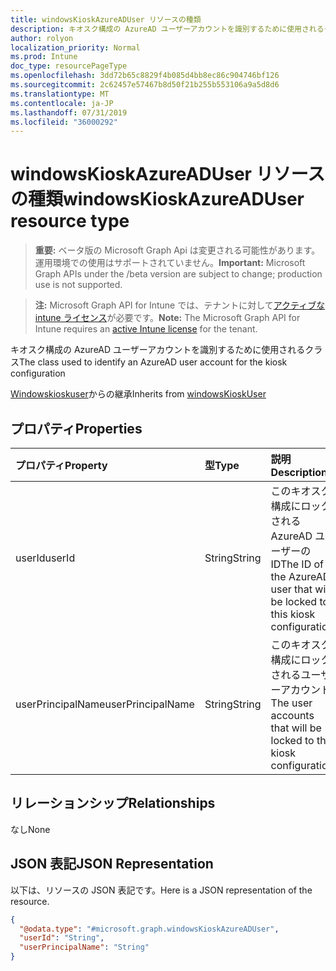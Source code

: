 ```yaml
---
title: windowsKioskAzureADUser リソースの種類
description: キオスク構成の AzureAD ユーザーアカウントを識別するために使用されるクラス
author: rolyon
localization_priority: Normal
ms.prod: Intune
doc_type: resourcePageType
ms.openlocfilehash: 3dd72b65c8829f4b085d4bb8ec86c904746bf126
ms.sourcegitcommit: 2c62457e57467b8d50f21b255b553106a9a5d8d6
ms.translationtype: MT
ms.contentlocale: ja-JP
ms.lasthandoff: 07/31/2019
ms.locfileid: "36000292"
---
```

# <a name="windowskioskazureaduser-resource-type"></a><span data-ttu-id="5efdf-103">windowsKioskAzureADUser リソースの種類</span><span class="sxs-lookup"><span data-stu-id="5efdf-103">windowsKioskAzureADUser resource type</span></span>

> <span data-ttu-id="5efdf-104">**重要:** ベータ版の Microsoft Graph Api は変更される可能性があります。運用環境での使用はサポートされていません。</span><span class="sxs-lookup"><span data-stu-id="5efdf-104">**Important:** Microsoft Graph APIs under the /beta version are subject to change; production use is not supported.</span></span>

> <span data-ttu-id="5efdf-105">**注:** Microsoft Graph API for Intune では、テナントに対して[アクティブな intune ライセンス](https://go.microsoft.com/fwlink/?linkid=839381)が必要です。</span><span class="sxs-lookup"><span data-stu-id="5efdf-105">**Note:** The Microsoft Graph API for Intune requires an [active Intune license](https://go.microsoft.com/fwlink/?linkid=839381) for the tenant.</span></span>

<span data-ttu-id="5efdf-106">キオスク構成の AzureAD ユーザーアカウントを識別するために使用されるクラス</span><span class="sxs-lookup"><span data-stu-id="5efdf-106">The class used to identify an AzureAD user account for the kiosk configuration</span></span>


<span data-ttu-id="5efdf-107">[Windowskioskuser](../resources/intune-deviceconfig-windowskioskuser.md)からの継承</span><span class="sxs-lookup"><span data-stu-id="5efdf-107">Inherits from [windowsKioskUser](../resources/intune-deviceconfig-windowskioskuser.md)</span></span>

## <a name="properties"></a><span data-ttu-id="5efdf-108">プロパティ</span><span class="sxs-lookup"><span data-stu-id="5efdf-108">Properties</span></span>
|<span data-ttu-id="5efdf-109">プロパティ</span><span class="sxs-lookup"><span data-stu-id="5efdf-109">Property</span></span>|<span data-ttu-id="5efdf-110">型</span><span class="sxs-lookup"><span data-stu-id="5efdf-110">Type</span></span>|<span data-ttu-id="5efdf-111">説明</span><span class="sxs-lookup"><span data-stu-id="5efdf-111">Description</span></span>|
|:---|:---|:---|
|<span data-ttu-id="5efdf-112">userId</span><span class="sxs-lookup"><span data-stu-id="5efdf-112">userId</span></span>|<span data-ttu-id="5efdf-113">String</span><span class="sxs-lookup"><span data-stu-id="5efdf-113">String</span></span>|<span data-ttu-id="5efdf-114">このキオスク構成にロックされる AzureAD ユーザーの ID</span><span class="sxs-lookup"><span data-stu-id="5efdf-114">The ID of the AzureAD user that will be locked to this kiosk configuration</span></span>|
|<span data-ttu-id="5efdf-115">userPrincipalName</span><span class="sxs-lookup"><span data-stu-id="5efdf-115">userPrincipalName</span></span>|<span data-ttu-id="5efdf-116">String</span><span class="sxs-lookup"><span data-stu-id="5efdf-116">String</span></span>|<span data-ttu-id="5efdf-117">このキオスク構成にロックされるユーザーアカウント</span><span class="sxs-lookup"><span data-stu-id="5efdf-117">The user accounts that will be locked to this kiosk configuration</span></span>|

## <a name="relationships"></a><span data-ttu-id="5efdf-118">リレーションシップ</span><span class="sxs-lookup"><span data-stu-id="5efdf-118">Relationships</span></span>
<span data-ttu-id="5efdf-119">なし</span><span class="sxs-lookup"><span data-stu-id="5efdf-119">None</span></span>

## <a name="json-representation"></a><span data-ttu-id="5efdf-120">JSON 表記</span><span class="sxs-lookup"><span data-stu-id="5efdf-120">JSON Representation</span></span>
<span data-ttu-id="5efdf-121">以下は、リソースの JSON 表記です。</span><span class="sxs-lookup"><span data-stu-id="5efdf-121">Here is a JSON representation of the resource.</span></span>
<!-- {
  "blockType": "resource",
  "@odata.type": "microsoft.graph.windowsKioskAzureADUser"
}
-->
``` json
{
  "@odata.type": "#microsoft.graph.windowsKioskAzureADUser",
  "userId": "String",
  "userPrincipalName": "String"
}
```





